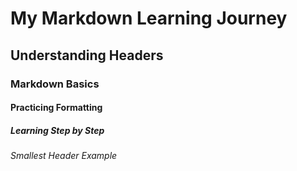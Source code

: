 # My Markdown Learning Journey  

## Understanding Headers  

### Markdown Basics  

#### Practicing Formatting  

##### Learning Step by Step  

###### Smallest Header Example  
